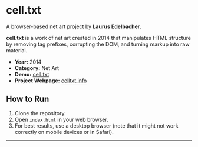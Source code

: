 # cell.txt

A browser-based net art project by **Laurus Edelbacher**.

**cell.txt** is a work of net art created in 2014 that manipulates HTML structure by removing tag prefixes, corrupting the DOM, and turning markup into raw material.

- **Year:** 2014
- **Category:** Net Art
- **Demo:** [cell.txt](https://www.laurusedelbacher.com/black/screen1.html)
- **Project Webpage:** [celltxt.info](http://www.celltxt.info)



## How to Run

1. Clone the repository.
2. Open `index.html` in your web browser.
3. For best results, use a desktop browser (note that it might not work correctly on mobile devices or in Safari).

---
